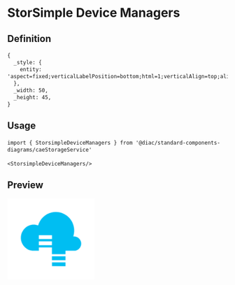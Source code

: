 # StorSimple Device Managers

## Definition

```
{
  _style: { 
    entity: 'aspect=fixed;verticalLabelPosition=bottom;html=1;verticalAlign=top;align=center;strokeColor=none;fillColor=#00BEF2;shape=mxgraph.azure.storsimple;',
  },
  _width: 50,
  _height: 45,
}
```

## Usage

```
import { StorsimpleDeviceManagers } from '@diac/standard-components-diagrams/caeStorageService'

<StorsimpleDeviceManagers/>
```

## Preview

<img src="./storsimple-device-managers.png" width="200"/>
